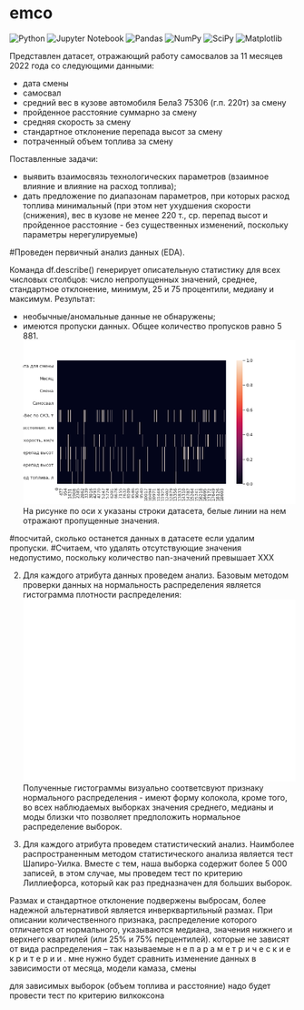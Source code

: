 # emco
![Python](https://img.shields.io/badge/python-3670A0?style=for-the-badge&logo=python&logoColor=ffdd54) ![Jupyter Notebook](https://img.shields.io/badge/jupyter-%23FA0F00.svg?style=for-the-badge&logo=jupyter&logoColor=white)
![Pandas](https://img.shields.io/badge/pandas-%23150458.svg?style=for-the-badge&logo=pandas&logoColor=white) ![NumPy](https://img.shields.io/badge/numpy-%23013243.svg?style=for-the-badge&logo=numpy&logoColor=white) ![SciPy](https://img.shields.io/badge/SciPy-%230C55A5.svg?style=for-the-badge&logo=scipy&logoColor=%white) ![Matplotlib](https://img.shields.io/badge/Matplotlib-%23ffffff.svg?style=for-the-badge&logo=Matplotlib&logoColor=black)

Представлен датасет, отражающий работу самосвалов за 11 месяцев 2022 года со следующими данными: 
- дата смены
- самосвал
- средний вес в кузове автомобиля БелаЗ 75306 (г.п. 220т) за смену
- пройденное расстояние суммарно за смену
- средняя скорость за смену
- стандартное отклонение перепада высот за смену
- потраченный объем топлива за смену

Поставленные задачи: 
- выявить взаимосвязь технологических параметров (взаимное влияние и влияние на расход топлива);
- дать предложение по диапазонам параметров, при которых расход топлива минимальный (при этом нет ухудшения скорости (снижения), вес в кузове не менее 220 т., ср. перепад высот и пройденное расстояние - без существенных изменений, поскольку параметры нерегулируемые)


<p>#Проведен первичный анализ данных (EDA).

Команда df.describe() генерирует описательную статистику для всех числовых столбцов: число непропущенных значений, среднее, стандартное отклонение, минимум, 25 и 75 процентили, медиану и максимум. 
Результат: 
- необычные/аномальные данные не обнаружены;
- имеются пропуски данных.
Общее количество пропусков равно 5 881.
![пропуски в датасете](https://github.com/AnyaMankova/emco/blob/main/images/nullst.png)
На рисунке по оси x указаны строки датасета, белые линии на нем отражают пропущенные значения.

#посчитай, сколько останется данных в датасете если удалим пропуски.
#Считаем, что удалять отсутствующие значения недопустимо, поскольку количество nan-значений превышает ХХХ

 2) Для каждого атрибута данных проведем анализ.
 Базовым методом проверки данных на нормальность распределения является гистограмма плотности распределения:
 ![гистограмма](https://github.com/AnyaMankova/emco/blob/main/images/all_hist.png)
 Полученные гистограммы визуально соответсвуют признаку нормального распределения - имеют форму колокола, кроме того, во всех наблюдаемых выборках значения среднего, медианы и моды близки что позволяет предположить нормальное распределение выборок.
 
 3) Для каждого атрибута проведем статистический анализ.
 Наимболее распространенным методом статистического анализа является тест Шапиро-Уилка. Вместе с тем, наша выборка содержит более 5 000 записей, в этом случае, мы проведем тест по критерию Лиллиефорса, который как раз предназначен для больших выборок.

Размах и стандартное отклонение подвержены выбросам, более надежной альтернативой является инверквартильный размах.
При описании количественного признака, распределение которого отличается от нормального, указываются медиана, значения нижнего и верхнего квартилей (или 25% и 75% перцентилей).
 которые не зависят от вида
распределения – так называемые н е п а р а м е т р и ч е с к и е к р и т е р и и .
мне нужно будет сравнить изменение данных в зависимости от месяца, модели камаза, смены

для зависимых выборок (объем топлива и расстояние) надо будет провести тест по критерию вилкоксона
  
  
  
  </p>
